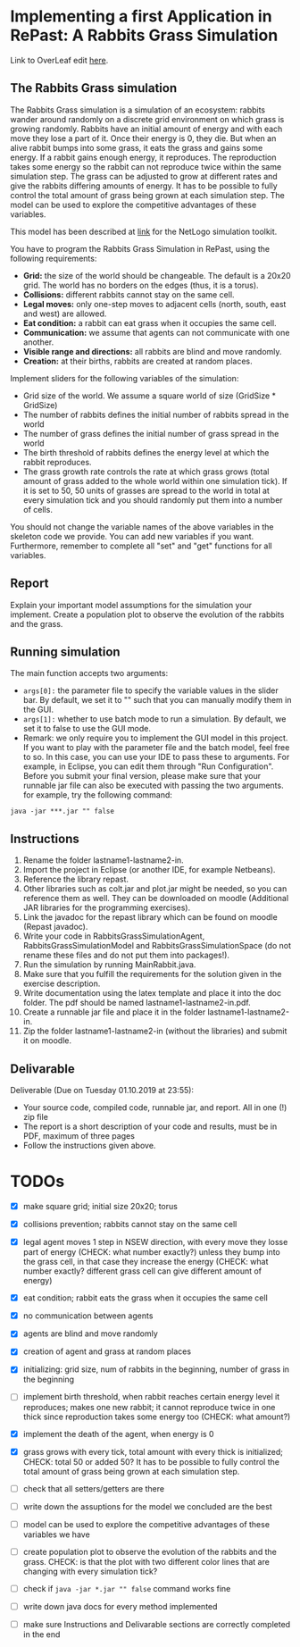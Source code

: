 # Implementing a first Application in RePast: A Rabbits Grass Simulation

Link to OverLeaf edit [here](https://www.overleaf.com/7847813694cmqbmfbxpyfk).

## The Rabbits Grass simulation

The Rabbits Grass simulation is a simulation of an ecosystem: rabbits wander around randomly on a discrete grid environment on which grass is growing randomly. Rabbits have an initial amount of energy and with each move they lose a part of it. Once their energy is 0, they die. But when an alive rabbit bumps into some grass, it eats the grass and gains some energy. If a rabbit gains enough energy, it reproduces. The reproduction takes some energy so the rabbit can not reproduce twice within the same simulation step. The grass can be adjusted to grow at different rates and give the rabbits differing amounts of energy. It has to be possible to fully control the total amount of grass being grown at each simulation step. The model can be used to explore the competitive advantages of these variables.

This model has been described at [link](http://ccl.northwestern.edu/netlogo/models/RabbitsGrassWeeds) for the NetLogo simulation toolkit.

You have to program the Rabbits Grass Simulation in RePast, using the following requirements:
- **Grid:** the size of the world should be changeable. The default is a 20x20 grid. The world has no borders on the edges (thus, it is a torus).
- **Collisions:** different rabbits cannot stay on the same cell.
- **Legal moves:** only one-step moves to adjacent cells (north, south, east and west) are allowed.
- **Eat condition:** a rabbit can eat grass when it occupies the same cell.
- **Communication:** we assume that agents can not communicate with one another.
- **Visible range and directions:** all rabbits are blind and move randomly.
- **Creation:** at their births, rabbits are created at random places.


Implement sliders for the following variables of the simulation:
- Grid size of the world. We assume a square world of size (GridSize * GridSize)
- The number of rabbits defines the initial number of rabbits spread in the world
- The number of grass defines the initial number of grass spread in the world
- The birth threshold of rabbits defines the energy level at which the rabbit reproduces.
- The grass growth rate controls the rate at which grass grows (total amount of grass added to the whole world within one simulation tick). If it is set to 50, 50 units of grasses are spread to the world in total at every simulation tick and you should randomly put them into a number of cells.

You should not change the variable names of the above variables in the skeleton code we provide. You can add new variables if you want. Furthermore, remember to complete all "set" and "get" functions for all variables.

## Report

Explain your important model assumptions for the simulation your implement.
Create a population plot to observe the evolution of the rabbits and the grass.


## Running simulation

The main function accepts two arguments:
- ```args[0]:``` the parameter file to specify the variable values in the slider bar. By default, we set it to "" such that you can manually modify them in the GUI.
- ```args[1]:``` whether to use batch mode to run a simulation. By default, we set it to false to use the GUI mode.
- Remark: we only require you to implement the GUI model in this project. If you want to play with the parameter file and the batch model, feel free to so. In this case, you can use your IDE to pass these to arguments. For example, in Eclipse, you can edit them through "Run Configuration". 
Before you submit your final version, please make sure that your runnable jar file can also be executed with passing the two arguments. for example, try the following command:
```
java -jar ***.jar "" false
```

## Instructions
1.	Rename the folder lastname1-lastname2-in.
2.	Import the project in Eclipse (or another IDE, for example Netbeans).
3.	Reference the library repast.
4.	Other libraries such as colt.jar and plot.jar might be needed, so you can reference them as well. They can be downloaded on moodle (Additional JAR libraries for the programming exercises).
5.	Link the javadoc for the repast library which can be found on moodle (Repast javadoc).
6.	Write your code in RabbitsGrassSimulationAgent, RabbitsGrassSimulationModel and RabbitsGrassSimulationSpace (do not rename these files and do not put them into packages!).
7.	Run the simulation by running MainRabbit.java.
8.	Make sure that you fulfill the requirements for the solution given in the exercise description.
9.	Write documentation using the latex template and place it into the doc folder. The pdf should be named lastname1-lastname2-in.pdf.
10.	Create a runnable jar file and place it in the folder lastname1-lastname2-in.
11.	Zip the folder lastname1-lastname2-in (without the libraries) and submit it on moodle.

## Delivarable

Deliverable (Due on Tuesday 01.10.2019 at 23:55):
- Your source code, compiled code, runnable jar, and report. All in one (!) zip file
- The report is a short description of your code and results, must be in PDF, maximum of three pages
- Follow the instructions given above.

# TODOs

- [x] make square grid; initial size 20x20; torus
- [x] collisions prevention; rabbits cannot stay on the same cell
- [x] legal agent moves 1 step in NSEW direction, with every move they losse part of energy (CHECK: what number exactly?) unless they bump into the grass cell, in that case they increase the energy (CHECK: what number exactly? different grass cell can give different amount of energy)
- [x] eat condition; rabbit eats the grass when it occupies the same cell
- [x] no communication between agents
- [x] agents are blind and move randomly
- [x] creation of agent and grass at random places
- [x] initializing: grid size, num of rabbits in the beginning, number of grass in the beginning
- [ ] implement birth threshold, when rabbit reaches certain energy level it reproduces; makes one new rabbit; it cannot reproduce twice in one thick since reproduction takes some energy too (CHECK: what amount?)
- [x] implement the death of the agent, when energy is 0
- [x] grass grows with every tick, total amount with every thick is initialized; CHECK: total 50 or added 50? It has to be possible to fully control the total amount of grass being grown at each simulation step.
- [ ] check that all setters/getters are there 
- [ ] write down the assuptions for the model we concluded are the best
- [ ] model can be used to explore the competitive advantages of these variables we have
- [ ] create population plot to observe the evolution of the rabbits and the grass. CHECK: is that the plot with two different color lines that are changing with every simulation tick?
- [ ] check if ```java -jar *.jar "" false``` command works fine
- [ ] write down java docs for every method implemented
- [ ] make sure Instructions and Delivarable sections are correctly completed in the end


